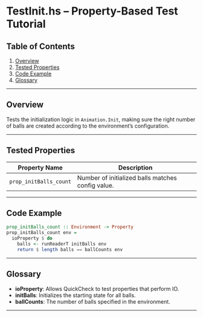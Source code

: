 
# TestInit.hs – Property-Based Test Tutorial

## Table of Contents

1. [Overview](#overview)
2. [Tested Properties](#tested-properties)
3. [Code Example](#code-example)
4. [Glossary](#glossary)

---

## Overview

Tests the initialization logic in `Animation.Init`, making sure the right number of balls are created according to the environment’s configuration.

---

## Tested Properties

| Property Name        | Description                                        |
|--------------------- |---------------------------------------------------|
| `prop_initBalls_count`| Number of initialized balls matches config value. |

---

## Code Example

```haskell
prop_initBalls_count :: Environment -> Property
prop_initBalls_count env =
  ioProperty $ do
    balls <- runReaderT initBalls env
    return $ length balls == ballCounts env
```

---

## Glossary

- **ioProperty**: Allows QuickCheck to test properties that perform IO.
- **initBalls**: Initializes the starting state for all balls.
- **ballCounts**: The number of balls specified in the environment.

---

